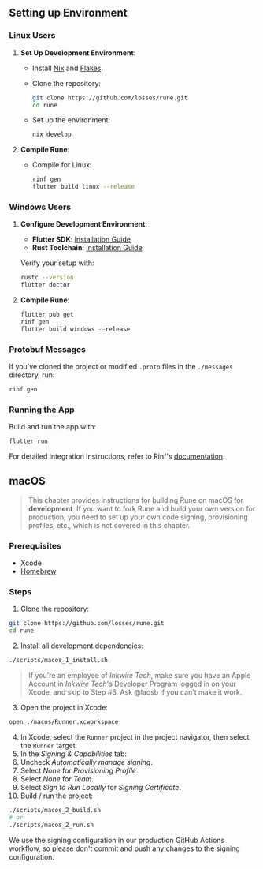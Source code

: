 ## Setting up Environment

### Linux Users

1. **Set Up Development Environment**:
   - Install [Nix](https://nixos.org/download/#download-nix) and [Flakes](https://nixos.wiki/wiki/Flakes).
   - Clone the repository:

     ```bash
     git clone https://github.com/losses/rune.git
     cd rune
     ```

   - Set up the environment:

     ```bash
     nix develop
     ```

2. **Compile Rune**:
   - Compile for Linux:

     ```bash
     rinf gen
     flutter build linux --release
     ```

### Windows Users

1. **Configure Development Environment**:

    - **Flutter SDK**: [Installation Guide](https://docs.flutter.dev/get-started/install)
    - **Rust Toolchain**: [Installation Guide](https://www.rust-lang.org/tools/install)

    Verify your setup with:

    ```bash
    rustc --version
    flutter doctor
    ```

2. **Compile Rune**:

    ```powershell
    flutter pub get
    rinf gen
    flutter build windows --release
    ```

### Protobuf Messages

If you’ve cloned the project or modified `.proto` files in the `./messages` directory, run:

```bash
rinf gen
```

### Running the App

Build and run the app with:

```bash
flutter run
```

For detailed integration instructions, refer to Rinf's [documentation](https://rinf.cunarist.com).

## macOS

> This chapter provides instructions for building Rune on macOS for **development**. If you want to fork Rune and build your own version for production, you need to set up your own code signing, provisioning profiles, etc., which is not covered in this chapter.

### Prerequisites

- Xcode
- [Homebrew](https://brew.sh)

### Steps

1. Clone the repository:
```bash
git clone https://github.com/losses/rune.git
cd rune
```
2. Install all development dependencies:
```sh
./scripts/macos_1_install.sh
```

> If you're an employee of *Inkwire Tech*, make sure you have an Apple Account in *Inkwire Tech*'s Developer Program logged in on your Xcode, and skip to Step #6. Ask @laosb if you can't make it work.

3. Open the project in Xcode:
```sh
open ./macos/Runner.xcworkspace
```
4. In Xcode, select the `Runner` project in the project navigator, then select the `Runner` target.
5. In the *Signing & Capabilities* tab:
  1. Uncheck *Automatically manage signing*.
  2. Select *None* for *Provisioning Profile*.
  3. Select *None* for *Team*.
  4. Select *Sign to Run Locally* for *Signing Certificate*.
6. Build / run the project:
```sh
./scripts/macos_2_build.sh
# or
./scripts/macos_2_run.sh
```

We use the signing configuration in our production GitHub Actions workflow, so please don't commit and push any changes to the signing configuration.
